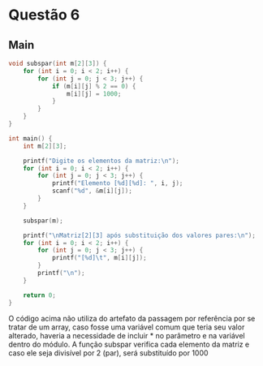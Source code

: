 # Questão 6
## Main
```C
void subspar(int m[2][3]) {
    for (int i = 0; i < 2; i++) {
        for (int j = 0; j < 3; j++) {
            if (m[i][j] % 2 == 0) { 
                m[i][j] = 1000;      
            }
        }
    }
}

int main() {
    int m[2][3];

    printf("Digite os elementos da matriz:\n");
    for (int i = 0; i < 2; i++) {
        for (int j = 0; j < 3; j++) {
            printf("Elemento [%d][%d]: ", i, j);
            scanf("%d", &m[i][j]);
        }
    }

    subspar(m);

    printf("\nMatriz[2][3] após substituição dos valores pares:\n");
    for (int i = 0; i < 2; i++) {
        for (int j = 0; j < 3; j++) {
            printf("[%d]\t", m[i][j]);
        }
        printf("\n");
    }

    return 0;
}
```
O código acima não utiliza do artefato da passagem por referência por se tratar de um array, caso fosse uma variável comum que teria seu valor alterado, haveria a necessidade de incluir * no parâmetro e na variável dentro do módulo. A função subspar verifica cada elemento da matriz e caso ele seja divisível por 2 (par), será substituído por 1000
